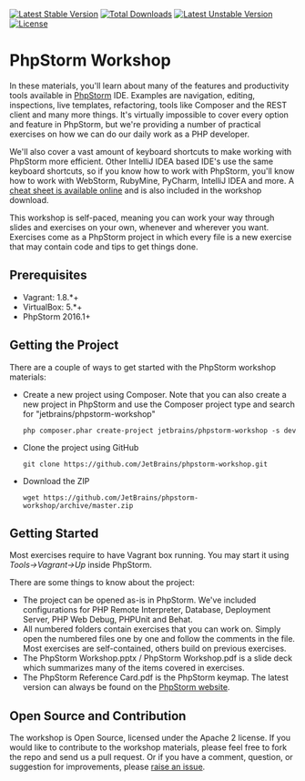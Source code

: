 [![Latest Stable Version](https://poser.pugx.org/jetbrains/phpstorm-workshop/v/stable.png)](https://packagist.org/packages/jetbrains/phpstorm-workshop) [![Total Downloads](https://poser.pugx.org/jetbrains/phpstorm-workshop/downloads.png)](https://packagist.org/packages/jetbrains/phpstorm-workshop) [![Latest Unstable Version](https://poser.pugx.org/jetbrains/phpstorm-workshop/v/unstable.png)](https://packagist.org/packages/jetbrains/phpstorm-workshop) [![License](https://poser.pugx.org/jetbrains/phpstorm-workshop/license.png)](https://packagist.org/packages/jetbrains/phpstorm-workshop)

# PhpStorm Workshop

In these materials, you'll learn about many of the features and productivity tools available in [PhpStorm](http://www.jetbrains.com/phpstorm) IDE. Examples are navigation, editing, inspections, live templates, refactoring, tools like Composer and the REST client and many more things. It's virtually impossible to cover every option and feature in PhpStorm, but we're providing a number of practical exercises on how we can do our daily work as a PHP developer.

We'll also cover a vast amount of keyboard shortcuts to make working with PhpStorm more efficient. Other IntelliJ IDEA based IDE's use the same keyboard shortcuts, so if you know how to work with PhpStorm, you'll know how to work with WebStorm, RubyMine, PyCharm, IntelliJ IDEA and more. A [cheat sheet is available online](http://bit.ly/1Ni0XJ0) and is also included in the workshop download.

This workshop is self-paced, meaning you can work your way through slides and exercises on your own, whenever and wherever you want. Exercises come as a PhpStorm project in which every file is a new exercise that may contain code and tips to get things done.

## Prerequisites

* Vagrant: 1.8.*+
* VirtualBox: 5.*+
* PhpStorm 2016.1+

## Getting the Project
There are a couple of ways to get started with the PhpStorm workshop materials:

* Create a new project using Composer. Note that you can also create a new project in PhpStorm and use the Composer project type and search for "jetbrains/phpstorm-workshop"

    ``php composer.phar create-project jetbrains/phpstorm-workshop -s dev``

* Clone the project using GitHub

    ``git clone https://github.com/JetBrains/phpstorm-workshop.git``

* Download the ZIP

    ``wget https://github.com/JetBrains/phpstorm-workshop/archive/master.zip``

## Getting Started
Most exercises require to have Vagrant box running. You may start it using *Tools->Vagrant->Up* inside PhpStorm.

There are some things to know about the project:

* The project can be opened as-is in PhpStorm. We've included configurations for PHP Remote Interpreter, Database, Deployment Server, PHP Web Debug, PHPUnit and Behat.
* All numbered folders contain exercises that you can work on. Simply open the numbered files one by one and follow the comments in the file. Most exercises are self-contained, others build on previous exercises.
* The PhpStorm Workshop.pptx / PhpStorm Workshop.pdf is a slide deck which summarizes many of the items covered in exercises.
* The PhpStorm Reference Card.pdf is the PhpStorm keymap. The latest version can always be found on the [PhpStorm website](http://bit.ly/1Ni0XJ0).

## Open Source and Contribution
The workshop is Open Source, licensed under the Apache 2 license. If you would like to contribute to the workshop materials, please feel free to fork the repo and send us a pull request. Or if you have a comment, question, or suggestion for improvements, please [raise an issue](https://github.com/JetBrains/phpstorm-workshop/issues).